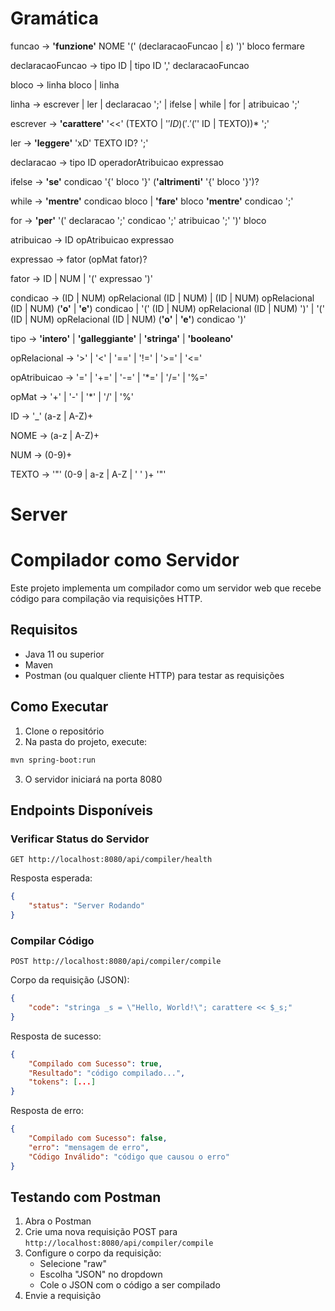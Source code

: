 # Gramática
funcao → **'funzione'** NOME '(' (declaracaoFuncao | ε) ')' bloco fermare

declaracaoFuncao → tipo ID | tipo ID ',' declaracaoFuncao

bloco → linha bloco | linha

linha → escrever | ler | declaracao ';' | ifelse | while | for | atribuicao ';'

escrever → **'carattere'** '<<' (TEXTO | '$' ID) ('.' ('$' ID | TEXTO))* ';'

ler → **'leggere'** 'xD' TEXTO ID? ';'

declaracao → tipo ID operadorAtribuicao expressao

ifelse → **'se'** condicao '{' bloco '}' (**'altrimenti'** '{' bloco '}')?

while → **'mentre'** condicao bloco | **'fare'** bloco **'mentre'** condicao ';'

for → **'per'** '(' declaracao ';' condicao ';' atribuicao ';' ')' bloco

atribuicao → ID opAtribuicao expressao

expressao → fator (opMat fator)?

fator → ID | NUM | '(' expressao ')'

condicao → (ID | NUM) opRelacional (ID | NUM) | (ID | NUM) opRelacional (ID | NUM) (**'o'** | **'e'**) condicao | '(' (ID | NUM) opRelacional (ID | NUM) ')' | '(' (ID | NUM) opRelacional (ID | NUM) (**'o'** | **'e'**) condicao ')'

tipo → **'intero'** | **'galleggiante'** | **'stringa'** | **'booleano'**

opRelacional → '>' | '<' | '==' | '!=' | '>=' | '<='

opAtribuicao → '=' | '+=' | '-=' | '*=' | '/=' | '%='

opMat → '+' | '-' | '*' | '/' | '%'

ID → '_' (a-z | A-Z)+

NOME → (a-z | A-Z)+

NUM → (0-9)+

TEXTO → '"' (0-9 | a-z | A-Z | ' ' )+ '"'

# Server

# Compilador como Servidor

Este projeto implementa um compilador como um servidor web que recebe código para compilação via requisições HTTP.

## Requisitos

- Java 11 ou superior
- Maven
- Postman (ou qualquer cliente HTTP) para testar as requisições

## Como Executar

1. Clone o repositório
2. Na pasta do projeto, execute:
```bash
mvn spring-boot:run
```
3. O servidor iniciará na porta 8080

## Endpoints Disponíveis

### Verificar Status do Servidor
```
GET http://localhost:8080/api/compiler/health
```
Resposta esperada:
```json
{
    "status": "Server Rodando"
}
```

### Compilar Código
```
POST http://localhost:8080/api/compiler/compile
```

Corpo da requisição (JSON):
```json
{
    "code": "stringa _s = \"Hello, World!\"; carattere << $_s;"
}
```

Resposta de sucesso:
```json
{
    "Compilado com Sucesso": true,
    "Resultado": "código compilado...",
    "tokens": [...]
}
```

Resposta de erro:
```json
{
    "Compilado com Sucesso": false,
    "erro": "mensagem de erro",
    "Código Inválido": "código que causou o erro"
}
```

## Testando com Postman

1. Abra o Postman
2. Crie uma nova requisição POST para `http://localhost:8080/api/compiler/compile`
3. Configure o corpo da requisição:
   - Selecione "raw"
   - Escolha "JSON" no dropdown
   - Cole o JSON com o código a ser compilado
4. Envie a requisição

